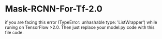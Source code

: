 # Mask-RCNN-For-Tf-2.0
if you are facing this error (TypeError: unhashable type: 'ListWrapper') while runing on TensorFlow >2.0. Then just replace your model.py code with this file code.
